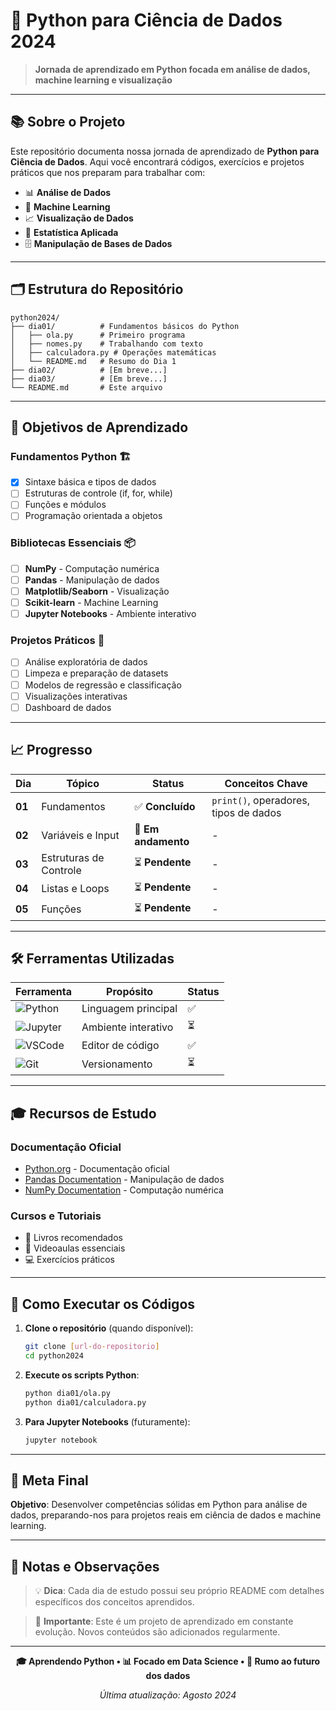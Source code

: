 # 🐍 Python para Ciência de Dados 2024

> **Jornada de aprendizado em Python focada em análise de dados, machine learning e visualização**

---

## 📚 Sobre o Projeto

Este repositório documenta nossa jornada de aprendizado de **Python para Ciência de Dados**. Aqui você encontrará códigos, exercícios e projetos práticos que nos preparam para trabalhar com:

- 📊 **Análise de Dados**
- 🤖 **Machine Learning**
- 📈 **Visualização de Dados**
- 🔢 **Estatística Aplicada**
- 🗄️ **Manipulação de Bases de Dados**

---

## 🗂️ Estrutura do Repositório

```
python2024/
├── dia01/          # Fundamentos básicos do Python
│   ├── ola.py      # Primeiro programa
│   ├── nomes.py    # Trabalhando com texto
│   ├── calculadora.py # Operações matemáticas
│   └── README.md   # Resumo do Dia 1
├── dia02/          # [Em breve...]
├── dia03/          # [Em breve...]
└── README.md       # Este arquivo
```

---

## 🎯 Objetivos de Aprendizado

### **Fundamentos Python** 🏗️
- [x] Sintaxe básica e tipos de dados
- [ ] Estruturas de controle (if, for, while)
- [ ] Funções e módulos
- [ ] Programação orientada a objetos

### **Bibliotecas Essenciais** 📦
- [ ] **NumPy** - Computação numérica
- [ ] **Pandas** - Manipulação de dados
- [ ] **Matplotlib/Seaborn** - Visualização
- [ ] **Scikit-learn** - Machine Learning
- [ ] **Jupyter Notebooks** - Ambiente interativo

### **Projetos Práticos** 🚀
- [ ] Análise exploratória de dados
- [ ] Limpeza e preparação de datasets
- [ ] Modelos de regressão e classificação
- [ ] Visualizações interativas
- [ ] Dashboard de dados

---

## 📈 Progresso

| Dia | Tópico | Status | Conceitos Chave |
|-----|--------|--------|-----------------|
| **01** | Fundamentos | ✅ **Concluído** | `print()`, operadores, tipos de dados |
| **02** | Variáveis e Input | 🔄 **Em andamento** | - |
| **03** | Estruturas de Controle | ⏳ **Pendente** | - |
| **04** | Listas e Loops | ⏳ **Pendente** | - |
| **05** | Funções | ⏳ **Pendente** | - |

---

## 🛠️ Ferramentas Utilizadas

| Ferramenta | Propósito | Status |
|------------|-----------|--------|
| ![Python](https://img.shields.io/badge/Python-3.9+-blue?logo=python&logoColor=white) | Linguagem principal | ✅ |
| ![Jupyter](https://img.shields.io/badge/Jupyter-Notebook-orange?logo=jupyter&logoColor=white) | Ambiente interativo | ⏳ |
| ![VSCode](https://img.shields.io/badge/VSCode-Editor-blue?logo=visualstudiocode&logoColor=white) | Editor de código | ✅ |
| ![Git](https://img.shields.io/badge/Git-Controle_de_Versão-red?logo=git&logoColor=white) | Versionamento | ⏳ |

---

## 🎓 Recursos de Estudo

### **Documentação Oficial**
- [Python.org](https://docs.python.org/3/) - Documentação oficial
- [Pandas Documentation](https://pandas.pydata.org/docs/) - Manipulação de dados
- [NumPy Documentation](https://numpy.org/doc/) - Computação numérica

### **Cursos e Tutoriais**
- 📖 Livros recomendados
- 🎥 Videoaulas essenciais
- 💻 Exercícios práticos

---

## 🚀 Como Executar os Códigos

1. **Clone o repositório** (quando disponível):
   ```bash
   git clone [url-do-repositorio]
   cd python2024
   ```

2. **Execute os scripts Python**:
   ```bash
   python dia01/ola.py
   python dia01/calculadora.py
   ```

3. **Para Jupyter Notebooks** (futuramente):
   ```bash
   jupyter notebook
   ```

---

## 🎯 Meta Final

**Objetivo**: Desenvolver competências sólidas em Python para análise de dados, preparando-nos para projetos reais em ciência de dados e machine learning.

---

## 📝 Notas e Observações

> 💡 **Dica**: Cada dia de estudo possui seu próprio README com detalhes específicos dos conceitos aprendidos.

> 📌 **Importante**: Este é um projeto de aprendizado em constante evolução. Novos conteúdos são adicionados regularmente.

---

<div align="center">

**🎓 Aprendendo Python • 📊 Focado em Data Science • 🚀 Rumo ao futuro dos dados**

*Última atualização: Agosto 2024*

</div>